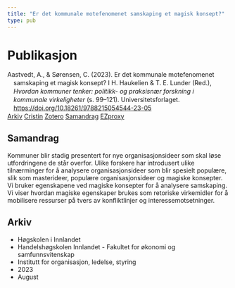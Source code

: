 ```yaml
---
title: "Er det kommunale motefenomenet samskaping et magisk konsept?"
type: pub
---
```

<h1>Publikasjon</h1>
<article id="csl-bib-container-5BN3IQUJ" class="csl-bib-container">
  <div class="csl-bib-body" style="line-height: 1.35; padding-left: 1em; text-indent:-1em;">
  <div class="csl-entry">Aastvedt, A., &amp; S&#xF8;rensen, C. (2023). Er det kommunale motefenomenet samskaping et magisk konsept? I H. Haukelien &amp; T. E. Lunder (Red.), <i>Hvordan kommuner tenker: politikk- og praksisn&#xE6;r forskning i kommunale virkeligheter</i> (s. 99&#x2013;121). Universitetsforlaget. <a href="https://doi.org/10.18261/9788215054544-23-05">https://doi.org/10.18261/9788215054544-23-05</a></div>
</div>
  <div class="csl-bib-buttons">
    <a href="#taxonomy-article-5BN3IQUJ" class="csl-bib-button">Arkiv</a>
    <a href="https://app.cristin.no/results/show.jsf?id=2164772" alt="Cristin URL" class="csl-bib-button">Cristin</a>
    <a href="http://zotero.org/groups/5022929/items/5BN3IQUJ" alt="Zotero URL" class="csl-bib-button">Zotero</a>
    <a href="#abstract-article-5BN3IQUJ" class="csl-bib-button">Samandrag</a>
    <a href="http://ezproxy.inn.no/login?url=https://doi.org/10.18261/9788215054544-23-05" class="csl-bib-button">EZproxy</a>
  </div>
  <div id="csl-bib-meta-container-5BN3IQUJ"></div>
</article>
<div id="csl-bib-meta-5BN3IQUJ" class="csl-bib-meta">
  <article id="abstract-article-5BN3IQUJ" class="abstract-article">
    <h1>Samandrag</h1>
    Kommuner blir stadig presentert for nye organisasjonsideer som skal løse utfordringene de står overfor. Ulike forskere har introdusert ulike tilnærminger for å analysere organisasjonsideer som blir spesielt populære, slik som masterideer, populære organisasjonsideer og magiske konsepter. Vi bruker egenskapene ved magiske konsepter for å analysere samskaping. Vi viser hvordan magiske egenskaper brukes som retoriske virkemidler for å mobilisere ressurser på tvers av konfliktlinjer og interessemotsetninger.
  </article>
  <article id="taxonomy-article-5BN3IQUJ" class="taxonomy-article">
    <h1>Arkiv</h1>
    <ul>
      <li>Høgskolen i Innlandet</li>
      <li>Handelshøgskolen Innlandet - Fakultet for økonomi og samfunnsvitenskap</li>
      <li>Institutt for organisasjon, ledelse, styring</li>
      <li>2023</li>
      <li>August</li>
    </ul>
  </article>
</div>
